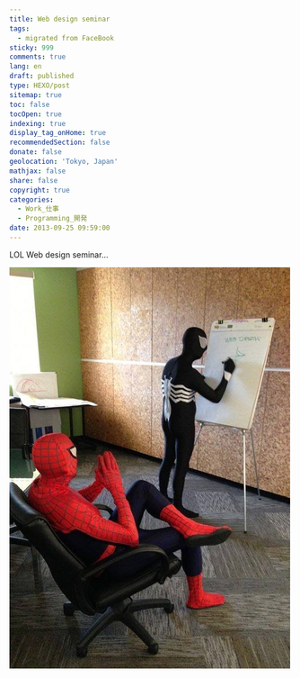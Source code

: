 ```yaml
---
title: Web design seminar
tags:
  - migrated from FaceBook
sticky: 999
comments: true
lang: en
draft: published
type: HEXO/post
sitemap: true
toc: false
tocOpen: true
indexing: true
display_tag_onHome: true
recommendedSection: false
donate: false
geolocation: 'Tokyo, Japan'
mathjax: false
share: false
copyright: true
categories:
  - Work_仕事
  - Programming_開発
date: 2013-09-25 09:59:00
---
```

LOL
Web design seminar...

![Spider Programmers](./Web-design-seminar/553059_10151880449684320_639767416_n.jpg)